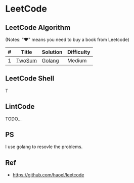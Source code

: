 # LeetCode

## LeetCode Algorithm

(Notes: "♥" means you need to buy a book from Leetcode)

| # | Title                                                | Solution | Difficulty |
|---|------------------------------------------------------|----------|------------|
| 1 | [TwoSum]([https://oj.leetcode.com/problems/two-sum/) | [Golang](./algorithms/golang/twoSum/solution.go) | Medium     |

## LeetCode Shell

T

## LintCode

TODO...

## PS

I use golang to resovle the problems.

## Ref

- <https://github.com/haoel/leetcode>